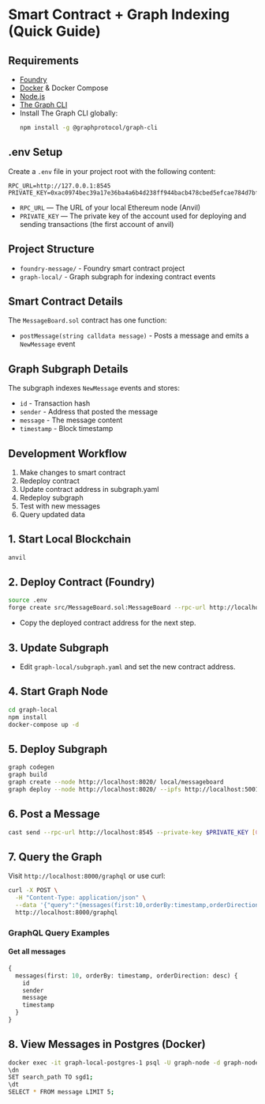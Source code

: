 # Smart Contract + Graph Indexing (Quick Guide)

## Requirements
- [Foundry](https://getfoundry.sh/)
- [Docker](https://docs.docker.com/get-docker/) & Docker Compose
- [Node.js](https://nodejs.org/)
- [The Graph CLI](https://thegraph.com/docs/en/developer/quick-start/)
- Install The Graph CLI globally:
  ```bash
  npm install -g @graphprotocol/graph-cli
  ```

## .env Setup

Create a `.env` file in your project root with the following content:

```env
RPC_URL=http://127.0.0.1:8545
PRIVATE_KEY=0xac0974bec39a17e36ba4a6b4d238ff944bacb478cbed5efcae784d7bf4f2ff80
```

- `RPC_URL` — The URL of your local Ethereum node (Anvil)
- `PRIVATE_KEY` — The private key of the account used for deploying and sending transactions (the first account of anvil)

## Project Structure

- `foundry-message/` - Foundry smart contract project
- `graph-local/` - Graph subgraph for indexing contract events

## Smart Contract Details

The `MessageBoard.sol` contract has one function:
- `postMessage(string calldata message)` - Posts a message and emits a `NewMessage` event

## Graph Subgraph Details

The subgraph indexes `NewMessage` events and stores:
- `id` - Transaction hash
- `sender` - Address that posted the message
- `message` - The message content
- `timestamp` - Block timestamp

## Development Workflow

1. Make changes to smart contract
2. Redeploy contract
3. Update contract address in subgraph.yaml
4. Redeploy subgraph
5. Test with new messages
6. Query updated data

## 1. Start Local Blockchain
```bash
anvil
```

## 2. Deploy Contract (Foundry)
```bash
source .env
forge create src/MessageBoard.sol:MessageBoard --rpc-url http://localhost:8545 --private-key $PRIVATE_KEY --broadcast
```
- Copy the deployed contract address for the next step.

## 3. Update Subgraph
- Edit `graph-local/subgraph.yaml` and set the new contract address.

## 4. Start Graph Node
```bash
cd graph-local
npm install
docker-compose up -d
```

## 5. Deploy Subgraph
```bash
graph codegen
graph build
graph create --node http://localhost:8020/ local/messageboard
graph deploy --node http://localhost:8020/ --ipfs http://localhost:5001 local/messageboard
```

## 6. Post a Message
```bash
cast send --rpc-url http://localhost:8545 --private-key $PRIVATE_KEY [CONTRACT_ADDRESS] "postMessage(string)" "Hello World!"
```

## 7. Query the Graph

Visit `http://localhost:8000/graphql` or use curl:

```bash
curl -X POST \
  -H "Content-Type: application/json" \
  --data '{"query":"{messages(first:10,orderBy:timestamp,orderDirection:desc){id sender message timestamp}}"}' \
  http://localhost:8000/graphql
```

### GraphQL Query Examples

#### Get all messages
```graphql
{
  messages(first: 10, orderBy: timestamp, orderDirection: desc) {
    id
    sender
    message
    timestamp
  }
}
```

## 8. View Messages in Postgres (Docker)
```bash
docker exec -it graph-local-postgres-1 psql -U graph-node -d graph-node
\dn
SET search_path TO sgd1;
\dt
SELECT * FROM message LIMIT 5;
```






